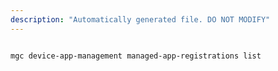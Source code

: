 ```yaml
---
description: "Automatically generated file. DO NOT MODIFY"
---
```


```bash

mgc device-app-management managed-app-registrations list

```